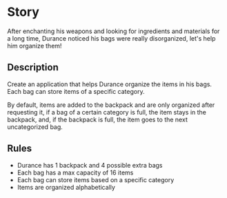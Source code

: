 # Story
After enchanting his weapons and looking for ingredients and materials for a long time, Durance noticed his bags were really disorganized, let's help him organize them!

## Description
Create an application that helps Durance organize the items in his bags. Each bag can store items of a specific category. 

By default, items are added to the backpack and are only organized after requesting it, if a bag of a certain category is full, the item stays in the backpack, and, if the backpack is full, the item goes to the next uncategorized bag.

## Rules

- Durance has 1 backpack and 4 possible extra bags
- Each bag has a max capacity of 16 items
- Each bag can store items based on a specific category
- Items are organized alphabetically
